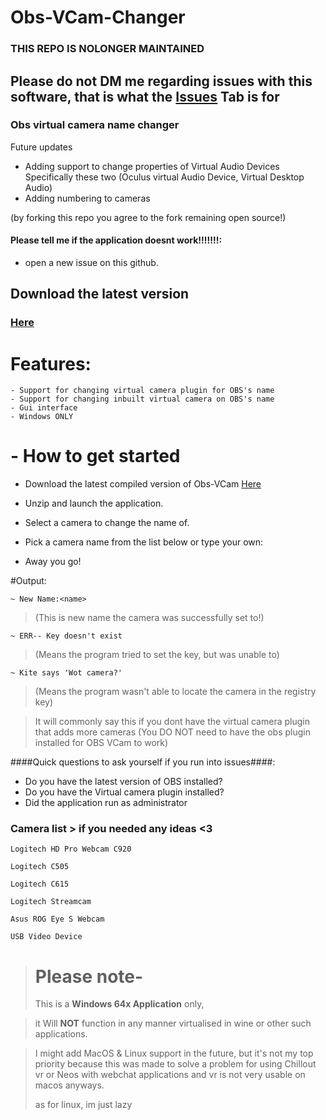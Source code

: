 # Obs-VCam-Changer
### THIS REPO IS NOLONGER MAINTAINED
## Please do not DM me regarding issues with this software, that is what the [Issues](https://github.com/L-udo/Obs-VCam-Changer/issues) Tab is for
### Obs virtual camera name changer
Future updates
- Adding support to change properties of Virtual Audio Devices Specifically these two
(Oculus virtual Audio Device, Virtual Desktop Audio)
- Adding numbering to cameras

(by forking this repo you agree to the fork remaining open source!)

#### Please tell me if the application doesnt work!!!!!!!:
- open a new issue on this github.

## Download the latest version

### [Here](https://github.com/L-udo/Obs-VCam-Changer/releases/download/V1.3.3-Kite_Edition/Obs_VcamGUI1_3_4.hotfix.zip)

# Features:
```
- Support for changing virtual camera plugin for OBS's name
- Support for changing inbuilt virtual camera on OBS's name
- Gui interface
- Windows ONLY

```


# - How to get started

- Download the latest compiled version of Obs-VCam [Here](https://github.com/LudoDash/Obs-VCam-Changer/releases)

- Unzip and launch the application.

- Select a camera to change the name of.

- Pick a camera name from the list below or type your own:

- Away you go!





#Output:

```
~ New Name:<name> 
```
> (This is new name the camera was successfully set to!)


```
~ ERR-- Key doesn't exist
```
> (Means the program tried to set the key, but was unable to)


```
~ Kite says 'Wot camera?'
```
> (Means the program wasn't able to locate the camera in the registry key)

> It will commonly say this if you dont have the virtual camera plugin
> that adds more cameras (You DO NOT need to have the obs plugin installed for OBS VCam to work)

####Quick questions to ask yourself if you run into issues####:

- Do you have the latest version of OBS installed?
- Do you have the Virtual camera plugin installed?
- Did the application run as administrator




### Camera list > if you needed any ideas <3
```
Logitech HD Pro Webcam C920
```
```
Logitech C505
```
```
Logitech C615
```
```
Logitech Streamcam
```
```
Asus ROG Eye S Webcam
```
```
USB Video Device
```

> # **Please note-**
> This is a **Windows 64x Application** only, 

> it Will **NOT** function in any manner virtualised in wine or other such applications.

> I might add MacOS & Linux support in the future,
> but it's not my top priority because this was made to solve a problem for using Chillout vr or Neos with webchat applications
> and vr is not very usable on macos anyways.
> 
> as for linux, im just lazy

